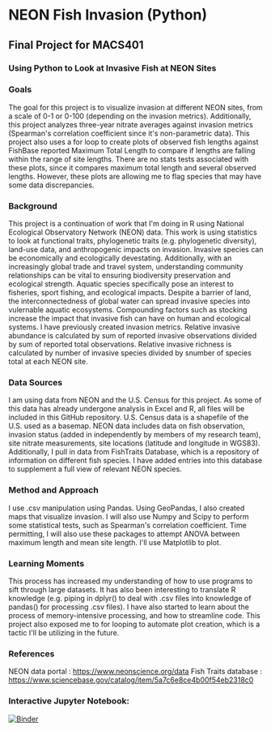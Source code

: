 # NEON Fish Invasion (Python)
## Final Project for MACS401

### Using Python to Look at Invasive Fish at NEON Sites

### Goals
The goal for this project is to visualize invasion at different NEON sites, from a scale of 0-1 or 0-100 (depending on the invasion metrics). 
Additionally, this project analyzes three-year nitrate averages against invasion metrics (Spearman's correlation coefficient since it's non-parametric data). This project also uses a for loop to create plots of observed fish lengths against FishBase reported Maximum Total Length to compare if lengths are falling within the range of site lengths. There are no stats tests associated with these plots, since it compares maximum total length and several observed lengths. However, these plots are allowing me to flag species that may have some data discrepancies.

### Background
This project is a continuation of work that I'm doing in R using National Ecological Observatory Network (NEON) data. This work is using statistics to look at functional traits, phylogenetic traits (e.g. phylogenetic diversity), land-use data, and anthropogenic impacts on invasion. Invasive species can be economically and ecologically devestating. Additionally, with an increasingly global trade and travel system, understanding community relationships can be vital to ensuring biodiversity preservation and ecological strength. Aquatic species specifically pose an interest to fisheries, sport fishing, and ecological impacts. Despite a barrier of land, the interconnectedness of global water can spread invasive species into vulernable aquatic ecosystems. Compounding factors such as stocking increase the impact that invasive fish can have on human and ecological systems. I have previously created invasion metrics. Relative invasive abundance is calculated by sum of reported invasive observations divided by sum of reported total observations. Relative invasive richness is calculated by number of invasive species divided by snumber of species total at each NEON site.

### Data Sources
I am using data from NEON and the U.S. Census for this project. As some of this data has already undergone analysis in Excel and R, all files will be included in this GitHub repository. U.S. Census data is a shapefile of the U.S. used as a basemap. NEON data includes data on fish observation, invasion status (added in independently by members of my research team), site nitrate measurements, site locations (latitude and longitude in WGS83). Additionally, I pull in data from FishTraits Database, which is a repository of information on different fish species. I have added entries into this database to supplement a full view of relevant NEON species.

### Method and Approach
I use .csv manipulation using Pandas. Using GeoPandas, I also created maps that visualize invasion. I will also use Numpy and Scipy to perform some statistical tests, such as Spearman's correlation coefficient. Time permitting, I will also use these packages to attempt ANOVA between maximum length and mean site length. I'll use Matplotlib to plot. 

### Learning Moments
This process has increased my understanding of how to use programs to sift through large datasets. It has also been interesting to translate R knowledge (e.g. piping in dplyr() to deal with .csv files into knowledge of pandas() for processing .csv files). I have also started to learn about the process of memory-intensive processing, and how to streamline code. This project also exposed me to for looping to automate plot creation, which is a tactic I'll be utilizing in the future.

### References
NEON data portal : https://www.neonscience.org/data 
Fish Traits database : https://www.sciencebase.gov/catalog/item/5a7c6e8ce4b00f54eb2318c0 


### Interactive Jupyter Notebook: 
[![Binder](https://mybinder.org/badge_logo.svg)](https://mybinder.org/v2/gh/bdubs4/MACS401_EODA_final/HEAD)

